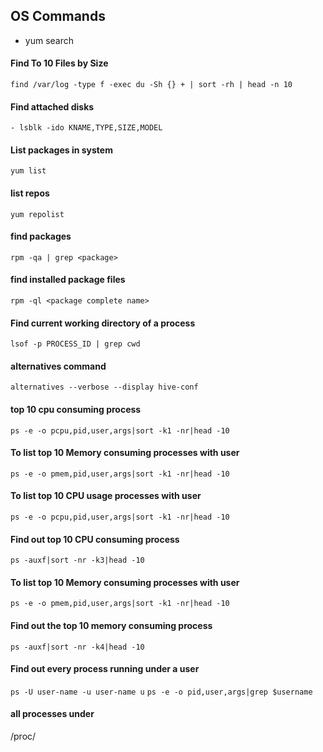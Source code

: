 ## OS Commands
* yum search

#### Find To 10 Files by Size
`find /var/log -type f -exec du -Sh {} + | sort -rh | head -n 10`

#### Find attached disks
`- lsblk -ido KNAME,TYPE,SIZE,MODEL`

#### List packages in system
`yum list`

#### list repos
`yum repolist`

#### find packages
`rpm -qa | grep <package>`

#### find installed package files
`rpm -ql <package complete name>`

#### Find current working directory of a process
`lsof -p PROCESS_ID | grep cwd`

#### alternatives command
`alternatives --verbose --display hive-conf`

#### top 10 cpu consuming process
`ps -e -o pcpu,pid,user,args|sort -k1 -nr|head -10`

#### To list top 10 Memory consuming processes with user
`ps -e -o pmem,pid,user,args|sort -k1 -nr|head -10`

#### To list top 10 CPU usage processes with user
`ps -e -o pcpu,pid,user,args|sort -k1 -nr|head -10`
#### Find out top 10 CPU consuming process
`ps -auxf|sort -nr -k3|head -10`
#### To list top 10 Memory consuming processes with user
`ps -e -o pmem,pid,user,args|sort -k1 -nr|head -10`
#### Find out the top 10 memory consuming process
`ps -auxf|sort -nr -k4|head -10`
#### Find out every process running under a user
`ps -U user-name -u user-name u`
`ps -e -o pid,user,args|grep $username`

#### all processes under
/proc/<pid>


  

